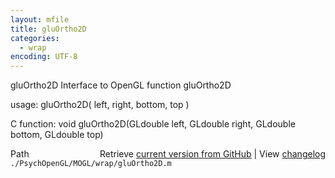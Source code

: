 ```yaml
---
layout: mfile
title: gluOrtho2D
categories:
  - wrap
encoding: UTF-8
---
```


gluOrtho2D  Interface to OpenGL function gluOrtho2D

usage:  gluOrtho2D\( left, right, bottom, top \)

C function:  void gluOrtho2D\(GLdouble left, GLdouble right, GLdouble bottom, GLdouble top\)


<div class="code_header" style="text-align:right;">
  <span style="float:left;">Path&nbsp;&nbsp;</span> <span class="counter">Retrieve <a href=
  "https://raw.github.com/Psychtoolbox-3/Psychtoolbox-3/beta/./PsychOpenGL/MOGL/wrap/gluOrtho2D.m">current version from GitHub</a> | View <a href=
  "https://github.com/Psychtoolbox-3/Psychtoolbox-3/commits/beta/./PsychOpenGL/MOGL/wrap/gluOrtho2D.m">changelog</a></span>
</div>
<div class="code">
  <code>./PsychOpenGL/MOGL/wrap/gluOrtho2D.m</code>
</div>
